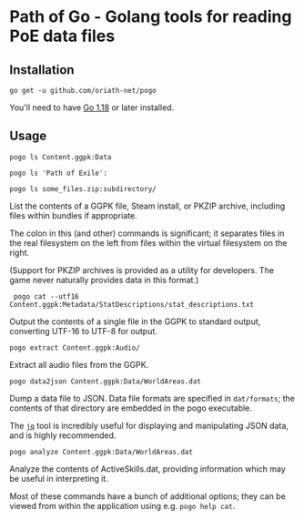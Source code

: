 Path of Go - Golang tools for reading PoE data files
====================================================

Installation
------------

    go get -u github.com/oriath-net/pogo

You'll need to have [Go 1.18](https://golang.org/dl/) or later installed.


Usage
-----

    pogo ls Content.ggpk:Data

    pogo ls 'Path of Exile':

    pogo ls some_files.zip:subdirectory/

List the contents of a GGPK file, Steam install, or PKZIP archive, including
files within bundles if appropriate.

The colon in this (and other) commands is significant; it separates files in
the real filesystem on the left from files within the virtual filesystem on
the right.

(Support for PKZIP archives is provided as a utility for developers. The game
never naturally provides data in this format.)


     pogo cat --utf16 Content.ggpk:Metadata/StatDescriptions/stat_descriptions.txt

Output the contents of a single file in the GGPK to standard output,
converting UTF-16 to UTF-8 for output.


    pogo extract Content.ggpk:Audio/

Extract all audio files from the GGPK.


    pogo data2json Content.ggpk:Data/WorldAreas.dat

Dump a data file to JSON. Data file formats are specified in `dat/formats`;
the contents of that directory are embedded in the pogo executable.

The [`jq`](https://stedolan.github.io/jq/) tool is incredibly useful for
displaying and manipulating JSON data, and is highly recommended.


    pogo analyze Content.ggpk:Data/WorldAreas.dat

Analyze the contents of ActiveSkills.dat, providing information which may be
useful in interpreting it.


Most of these commands have a bunch of additional options; they can be viewed
from within the application using e.g. `pogo help cat`.
